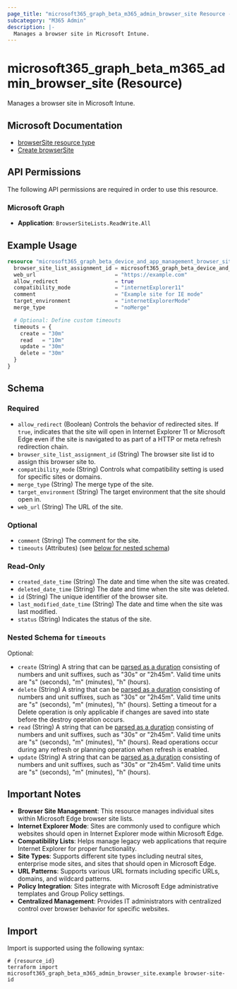 ```yaml
---
page_title: "microsoft365_graph_beta_m365_admin_browser_site Resource - terraform-provider-microsoft365"
subcategory: "M365 Admin"
description: |-
  Manages a browser site in Microsoft Intune.
---
```


# microsoft365_graph_beta_m365_admin_browser_site (Resource)

Manages a browser site in Microsoft Intune.

## Microsoft Documentation

- [browserSite resource type](https://learn.microsoft.com/en-us/graph/api/resources/browsersite?view=graph-rest-beta)
- [Create browserSite](https://learn.microsoft.com/en-us/graph/api/browsersitelist-post-sites?view=graph-rest-beta)

## API Permissions

The following API permissions are required in order to use this resource.

### Microsoft Graph

- **Application**: `BrowserSiteLists.ReadWrite.All`

## Example Usage

```terraform
resource "microsoft365_graph_beta_device_and_app_management_browser_site" "example_site" {
  browser_site_list_assignment_id = microsoft365_graph_beta_device_and_app_management_browser_site_list.example.id
  web_url                         = "https://example.com"
  allow_redirect                  = true
  compatibility_mode              = "internetExplorer11"
  comment                         = "Example site for IE mode"
  target_environment              = "internetExplorerMode"
  merge_type                      = "noMerge"

  # Optional: Define custom timeouts
  timeouts = {
    create = "30m"
    read   = "10m"
    update = "30m"
    delete = "30m"
  }
}
```

<!-- schema generated by tfplugindocs -->
## Schema

### Required

- `allow_redirect` (Boolean) Controls the behavior of redirected sites. If `true`, indicates that the site will open in Internet Explorer 11 or Microsoft Edge even if the site is navigated to as part of a HTTP or meta refresh redirection chain.
- `browser_site_list_assignment_id` (String) The browser site list id to assign this browser site to.
- `compatibility_mode` (String) Controls what compatibility setting is used for specific sites or domains.
- `merge_type` (String) The merge type of the site.
- `target_environment` (String) The target environment that the site should open in.
- `web_url` (String) The URL of the site.

### Optional

- `comment` (String) The comment for the site.
- `timeouts` (Attributes) (see [below for nested schema](#nestedatt--timeouts))

### Read-Only

- `created_date_time` (String) The date and time when the site was created.
- `deleted_date_time` (String) The date and time when the site was deleted.
- `id` (String) The unique identifier of the browser site.
- `last_modified_date_time` (String) The date and time when the site was last modified.
- `status` (String) Indicates the status of the site.

<a id="nestedatt--timeouts"></a>
### Nested Schema for `timeouts`

Optional:

- `create` (String) A string that can be [parsed as a duration](https://pkg.go.dev/time#ParseDuration) consisting of numbers and unit suffixes, such as "30s" or "2h45m". Valid time units are "s" (seconds), "m" (minutes), "h" (hours).
- `delete` (String) A string that can be [parsed as a duration](https://pkg.go.dev/time#ParseDuration) consisting of numbers and unit suffixes, such as "30s" or "2h45m". Valid time units are "s" (seconds), "m" (minutes), "h" (hours). Setting a timeout for a Delete operation is only applicable if changes are saved into state before the destroy operation occurs.
- `read` (String) A string that can be [parsed as a duration](https://pkg.go.dev/time#ParseDuration) consisting of numbers and unit suffixes, such as "30s" or "2h45m". Valid time units are "s" (seconds), "m" (minutes), "h" (hours). Read operations occur during any refresh or planning operation when refresh is enabled.
- `update` (String) A string that can be [parsed as a duration](https://pkg.go.dev/time#ParseDuration) consisting of numbers and unit suffixes, such as "30s" or "2h45m". Valid time units are "s" (seconds), "m" (minutes), "h" (hours).

## Important Notes

- **Browser Site Management**: This resource manages individual sites within Microsoft Edge browser site lists.
- **Internet Explorer Mode**: Sites are commonly used to configure which websites should open in Internet Explorer mode within Microsoft Edge.
- **Compatibility Lists**: Helps manage legacy web applications that require Internet Explorer for proper functionality.
- **Site Types**: Supports different site types including neutral sites, enterprise mode sites, and sites that should open in Microsoft Edge.
- **URL Patterns**: Supports various URL formats including specific URLs, domains, and wildcard patterns.
- **Policy Integration**: Sites integrate with Microsoft Edge administrative templates and Group Policy settings.
- **Centralized Management**: Provides IT administrators with centralized control over browser behavior for specific websites.

## Import

Import is supported using the following syntax:

```shell
# {resource_id}
terraform import microsoft365_graph_beta_m365_admin_browser_site.example browser-site-id
```
